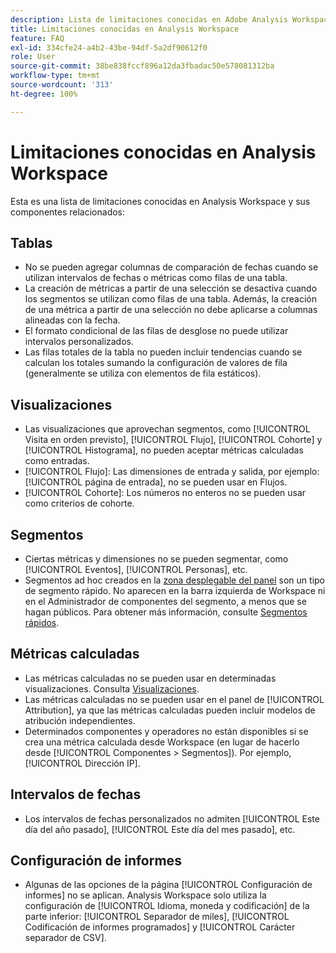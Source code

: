 ```yaml
---
description: Lista de limitaciones conocidas en Adobe Analysis Workspace y componentes relacionados
title: Limitaciones conocidas en Analysis Workspace
feature: FAQ
exl-id: 334cfe24-a4b2-43be-94df-5a2df90612f0
role: User
source-git-commit: 38be838fccf896a12da3fbadac50e578081312ba
workflow-type: tm+mt
source-wordcount: '313'
ht-degree: 100%

---
```


# Limitaciones conocidas en Analysis Workspace

Esta es una lista de limitaciones conocidas en Analysis Workspace y sus componentes relacionados:

## Tablas

* No se pueden agregar columnas de comparación de fechas cuando se utilizan intervalos de fechas o métricas como filas de una tabla.
* La creación de métricas a partir de una selección se desactiva cuando los segmentos se utilizan como filas de una tabla. Además, la creación de una métrica a partir de una selección no debe aplicarse a columnas alineadas con la fecha.
* El formato condicional de las filas de desglose no puede utilizar intervalos personalizados.
* Las filas totales de la tabla no pueden incluir tendencias cuando se calculan los totales sumando la configuración de valores de fila (generalmente se utiliza con elementos de fila estáticos).

## Visualizaciones

* Las visualizaciones que aprovechan segmentos, como [!UICONTROL Visita en orden previsto], [!UICONTROL Flujo], [!UICONTROL Cohorte] y [!UICONTROL Histograma], no pueden aceptar métricas calculadas como entradas.
* [!UICONTROL Flujo]: Las dimensiones de entrada y salida, por ejemplo: [!UICONTROL página de entrada], no se pueden usar en Flujos.
* [!UICONTROL Cohorte]: Los números no enteros no se pueden usar como criterios de cohorte.

## Segmentos

* Ciertas métricas y dimensiones no se pueden segmentar, como [!UICONTROL Eventos], [!UICONTROL Personas], etc.
* Segmentos ad hoc creados en la [zona desplegable del panel](/help/analysis-workspace/c-panels/panels.md) son un tipo de segmento rápido. No aparecen en la barra izquierda de Workspace ni en el Administrador de componentes del segmento, a menos que se hagan públicos. Para obtener más información, consulte [Segmentos rápidos](/help/components/segments/seg-quick.md).

## Métricas calculadas 

* Las métricas calculadas no se pueden usar en determinadas visualizaciones. Consulta [Visualizaciones](#visualizations).
* Las métricas calculadas no se pueden usar en el panel de [!UICONTROL Attribution], ya que las métricas calculadas pueden incluir modelos de atribución independientes.
* Determinados componentes y operadores no están disponibles si se crea una métrica calculada desde Workspace (en lugar de hacerlo desde [!UICONTROL Componentes > Segmentos]). Por ejemplo, [!UICONTROL Dirección IP].

## Intervalos de fechas

* Los intervalos de fechas personalizados no admiten [!UICONTROL Este día del año pasado], [!UICONTROL Este día del mes pasado], etc.


## Configuración de informes

* Algunas de las opciones de la página [!UICONTROL Configuración de informes] no se aplican. Analysis Workspace solo utiliza la configuración de [!UICONTROL Idioma, moneda y codificación] de la parte inferior: [!UICONTROL Separador de miles], [!UICONTROL Codificación de informes programados] y [!UICONTROL Carácter separador de CSV].

